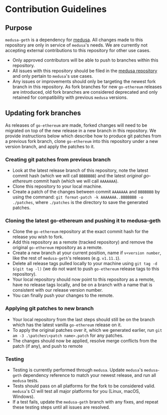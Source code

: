# Contribution Guidelines

## Purpose

`medusa-geth` is a dependency for [medusa](https://github.com/trailofbits/medusa). All changes made to this repository are only in service of `medusa`'s needs. We are currently not accepting external contributions to this repository for other use cases.

- Only approved contributors will be able to push to branches within this repository.
- All issues with this repository should be filed in the [medusa repository](https://github.com/trailofbits/medusa/issues) and only pertain to `medusa`'s use cases.
- Any issues or improvements should only be targeting the newest fork branch in this repository. As fork branches for new `go-ethereum` releases are introduced, old fork branches are considered deprecated and only retained for compatibility with previous `medusa` versions.

## Updating fork branches

As releases of `go-ethereum` are made, forked changes will need to be migrated on top of the new release in a new branch in this repository. We provide instructions below which describe how to produce git patches from a previous fork branch, clone `go-ethereum` into this repository under a new version branch, and apply the patches to it.

### Creating git patches from previous branch

  - Look at the latest release branch of this repository, note the latest commit hash (which we will call `BBBBBBB`) and the latest _original go-ethereum_ commit hash (which we will call `AAAAAAA`).
  - Clone this repository to your local machine.
  - Create a patch of the changes between commit `AAAAAAA` and `BBBBBBB` by using the command: `git format-patch -k AAAAAAA..BBBBBBB -o ./patches`, where `./patches` is the directory to save the generated patches.


### Cloning the latest go-ethereum and pushing it to medusa-geth

  - Clone the `go-ethereum` repository at the exact commit hash for the release you wish to fork.
  - Add this repository as a remote (tracked repository) and remove the original `go-ethereum` repository as a remote.
  - Create a new branch at your current position, name if `v<version number`, like the rest of `medusa-geth`'s releases (e.g. `v1.11.1`).
  - Delete all release tags pulled locally to your machine using `git tag -d $(git tag -l)` (we do not want to push `go-ethereum` release tags to this repository).
  - Your local repository should now point to this repository as a remote, have no release tags locally, and be on a branch with a name that is consistent with our release version number. 
  - You can finally push your changes to the remote.

### Applying git patches to new branch

  - Your local repository from the last steps should still be on the branch which has the latest vanilla `go-ethereum` release on it.
  - To apply the original patches over it, which we generated earlier, run `git am -3 .\patches\<patch name>.patch` for any patches.
  - The changes should now be applied, resolve merge conflicts from the patch (if any), and push to remote
  
### Testing

  - Testing is currently performed through `medusa`. Update `medusa`'s `medusa-geth` dependency reference to match your newest release, and run all `medusa` tests.
  - Tests should pass on all platforms for the fork to be considered valid. `medusa`'s CI will test all major platforms for you (Linux, macOS, Windows).
  - If a test fails, update the `medusa-geth` branch with any fixes, and repeat these testing steps until all issues are resolved.
